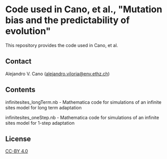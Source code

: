 # Code used in Cano, et al., "Mutation bias and the predictability of evolution" 

This repository provides the code used in Cano, et al.  

## Contact 

Alejandro V. Cano (alejandro.viloria@env.ethz.ch)

## Contents 

infinitesites_longTerm.nb - Mathematica code for simulations of an infinite sites model for long term adaptation

infinitesites_oneStep.nb - Mathematica code for simulations of an infinite sites model for 1-step adaptation

## License 

[CC-BY 4.0](https://creativecommons.org/licenses/by/4.0/)
